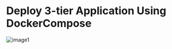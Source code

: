 # Deploy 3-tier Application Using DockerCompose
![image1](https://user-images.githubusercontent.com/48874264/166477012-fd5b9cd5-7ab1-40b0-a9cc-3355108a8d6f.png)


